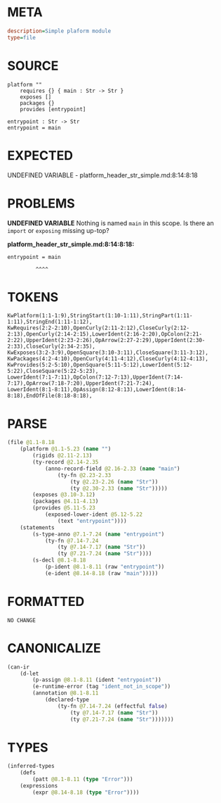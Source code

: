 # META
~~~ini
description=Simple plaform module
type=file
~~~
# SOURCE
~~~roc
platform ""
	requires {} { main : Str -> Str }
	exposes []
	packages {}
	provides [entrypoint]

entrypoint : Str -> Str
entrypoint = main
~~~
# EXPECTED
UNDEFINED VARIABLE - platform_header_str_simple.md:8:14:8:18
# PROBLEMS
**UNDEFINED VARIABLE**
Nothing is named `main` in this scope.
Is there an `import` or `exposing` missing up-top?

**platform_header_str_simple.md:8:14:8:18:**
```roc
entrypoint = main
```
             ^^^^


# TOKENS
~~~zig
KwPlatform(1:1-1:9),StringStart(1:10-1:11),StringPart(1:11-1:11),StringEnd(1:11-1:12),
KwRequires(2:2-2:10),OpenCurly(2:11-2:12),CloseCurly(2:12-2:13),OpenCurly(2:14-2:15),LowerIdent(2:16-2:20),OpColon(2:21-2:22),UpperIdent(2:23-2:26),OpArrow(2:27-2:29),UpperIdent(2:30-2:33),CloseCurly(2:34-2:35),
KwExposes(3:2-3:9),OpenSquare(3:10-3:11),CloseSquare(3:11-3:12),
KwPackages(4:2-4:10),OpenCurly(4:11-4:12),CloseCurly(4:12-4:13),
KwProvides(5:2-5:10),OpenSquare(5:11-5:12),LowerIdent(5:12-5:22),CloseSquare(5:22-5:23),
LowerIdent(7:1-7:11),OpColon(7:12-7:13),UpperIdent(7:14-7:17),OpArrow(7:18-7:20),UpperIdent(7:21-7:24),
LowerIdent(8:1-8:11),OpAssign(8:12-8:13),LowerIdent(8:14-8:18),EndOfFile(8:18-8:18),
~~~
# PARSE
~~~clojure
(file @1.1-8.18
	(platform @1.1-5.23 (name "")
		(rigids @2.11-2.13)
		(ty-record @2.14-2.35
			(anno-record-field @2.16-2.33 (name "main")
				(ty-fn @2.23-2.33
					(ty @2.23-2.26 (name "Str"))
					(ty @2.30-2.33 (name "Str")))))
		(exposes @3.10-3.12)
		(packages @4.11-4.13)
		(provides @5.11-5.23
			(exposed-lower-ident @5.12-5.22
				(text "entrypoint"))))
	(statements
		(s-type-anno @7.1-7.24 (name "entrypoint")
			(ty-fn @7.14-7.24
				(ty @7.14-7.17 (name "Str"))
				(ty @7.21-7.24 (name "Str"))))
		(s-decl @8.1-8.18
			(p-ident @8.1-8.11 (raw "entrypoint"))
			(e-ident @8.14-8.18 (raw "main")))))
~~~
# FORMATTED
~~~roc
NO CHANGE
~~~
# CANONICALIZE
~~~clojure
(can-ir
	(d-let
		(p-assign @8.1-8.11 (ident "entrypoint"))
		(e-runtime-error (tag "ident_not_in_scope"))
		(annotation @8.1-8.11
			(declared-type
				(ty-fn @7.14-7.24 (effectful false)
					(ty @7.14-7.17 (name "Str"))
					(ty @7.21-7.24 (name "Str")))))))
~~~
# TYPES
~~~clojure
(inferred-types
	(defs
		(patt @8.1-8.11 (type "Error")))
	(expressions
		(expr @8.14-8.18 (type "Error"))))
~~~
